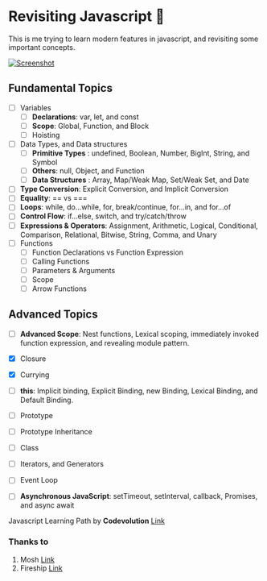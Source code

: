 # Revisiting Javascript 🎃

This is me trying to learn modern features in javascript, and revisiting some important concepts.

[![Screenshot](https://raw.githubusercontent.com/captainAyan/revisiting_javascript/main/cover.png)]()

## Fundamental Topics

- [ ] Variables
  - [ ] **Declarations**: var, let, and const
  - [ ] **Scope**: Global, Function, and Block
  - [ ] Hoisting
- [ ] Data Types, and Data structures
  - [ ] **Primitive Types** : undefined, Boolean, Number, BigInt, String, and Symbol
  - [ ] **Others**: null, Object, and Function
  - [ ] **Data Structures** : Array, Map/Weak Map, Set/Weak Set, and Date
- [ ] **Type Conversion**: Explicit Conversion, and Implicit Conversion
- [ ] **Equality**: == vs ===
- [ ] **Loops**: while, do...while, for, break/continue, for...in, and for...of
- [ ] **Control Flow**: if...else, switch, and try/catch/throw
- [ ] **Expressions & Operators**: Assignment, Arithmetic, Logical, Conditional, Comparison, Relational, Bitwise, String, Comma, and Unary
- [ ] Functions
  - [ ] Function Declarations vs Function Expression
  - [ ] Calling Functions
  - [ ] Parameters & Arguments
  - [ ] Scope
  - [ ] Arrow Functions

## Advanced Topics

- [ ] **Advanced Scope**: Nest functions, Lexical scoping, immediately invoked function expression, and revealing module pattern.
- [X] Closure
- [X] Currying
- [ ] **this**: Implicit binding, Explicit Binding, new Binding, Lexical Binding, and Default Binding.
- [ ] Prototype
- [ ] Prototype Inheritance
- [ ] Class
- [ ] Iterators, and Generators
- [ ] Event Loop
- [ ] **Asynchronous JavaScript**: setTimeout, setInterval, callback, Promises, and async await


Javascript Learning Path by **Codevolution** [Link](https://www.youtube.com/watch?v=gSnbnYffz7k)

### Thanks to

1. Mosh [Link](https://www.youtube.com/c/programmingwithmosh)
2. Fireship [Link](https://www.youtube.com/c/Fireship)
